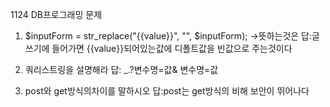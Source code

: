1124 DB프로그래밍 문제

1. $inputForm = str_replace("{{value}}", "", $inputForm);
->뜻하는것은
답:글쓰기에 들어가면 {{value}}되어있는값에 디폴트값을 빈값으로 주는것이다

2. 쿼리스트링을 설명해라
답: _.?변수명=값& 변수명=값

3. post와 get방식의차이를 말하시오
답:post는 get방식의 비해 보안이 뛰어나다